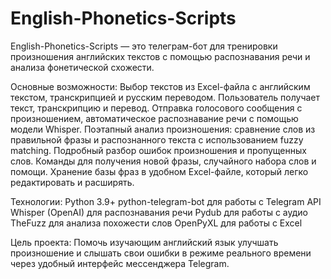 # English-Phonetics-Scripts

English-Phonetics-Scripts — это телеграм-бот для тренировки произношения английских текстов с помощью распознавания речи и анализа фонетической схожести.

Основные возможности:
Выбор текстов из Excel-файла с английским текстом, транскрипцией и русским переводом.
Пользователь получает текст, транскрипцию и перевод.
Отправка голосового сообщения с произношением, автоматическое распознавание речи с помощью модели Whisper.
Поэтапный анализ произношения: сравнение слов из правильной фразы и распознанного текста с использованием fuzzy matching.
Подробный разбор ошибок произношения и пропущенных слов.
Команды для получения новой фразы, случайного набора слов и помощи.
Хранение базы фраз в удобном Excel-файле, который легко редактировать и расширять.

Технологии:
Python 3.9+
python-telegram-bot для работы с Telegram API
Whisper (OpenAI) для распознавания речи
Pydub для работы с аудио
TheFuzz для анализа похожести слов
OpenPyXL для работы с Excel

Цель проекта:
Помочь изучающим английский язык улучшать произношение и слышать свои ошибки в режиме реального времени через удобный интерфейс мессенджера Telegram.
